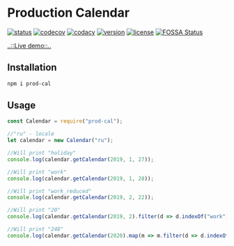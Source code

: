 # Production Calendar

[![status](https://travis-ci.org/timmson/prod-cal.svg?branch=master)](https://travis-ci.org/angular/angular)
[![codecov](https://codecov.io/gh/timmson/prod-cal/branch/master/graph/badge.svg)](https://codecov.io/gh/timmson/prod-cal)
[![codacy](https://api.codacy.com/project/badge/Grade/c513099cc1ec4e849c123705ab04b369)](https://www.codacy.com/app/timmson666/prod-cal)
[![version](https://img.shields.io/npm/v/prod-cal.svg)](https://www.npmjs.com/package/prod-cal)
[![license](https://img.shields.io/npm/l/prod-cal.svg)](https://www.npmjs.com/package/prod-cal)
[![FOSSA Status](https://app.fossa.io/api/projects/git%2Bgithub.com%2Ftimmson%2Fprod-cal.svg?type=shield)](https://app.fossa.io/projects/git%2Bgithub.com%2Ftimmson%2Fprod-cal?ref=badge_shield)

[..::Live demo::..](https://timmson.github.io/prod-cal/)

## Installation
```bash
npm i prod-cal
```

## Usage

```js
const Calendar = require("prod-cal");

//"ru" - locale
let calendar = new Calendar("ru");

//Will print "holiday"
console.log(calendar.getCalendar(2019, 1, 27));

//Will print "work"
console.log(calendar.getCalendar(2019, 1, 28));

//Will print "work_reduced"
console.log(calendar.getCalendar(2019, 2, 22));

//Will print "20"
console.log(calendar.getCalendar(2019, 2).filter(d => d.indexOf("work") >= 0).length);

//Will print "248"
console.log(calendar.getCalendar(2020).map(m => m.filter(d => d.indexOf("work") >= 0).length).reduce((a, c) => a + c, 0));
```